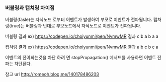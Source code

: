 ### 버블링과 캡쳐링 차이점 
 버블링(fasle)는 자식노드 로부터 이벤트가 발생하여 부모로 이벤트가 전파됩니다.
 캡쳐링(true)는 버블링과 반대로 부모노드에서 자식노드로 이벤트가 전파됩니다.

버블링 결과 
ex) https://codepen.io/choiyunmi/pen/NvmwMR
결과
c b a
 b a
  a

캡쳐링 결과 
ex) https://codepen.io/choiyunmi/pen/NvmwMR
결과
a b c
 b c
  a

이벤트의 전이되는것을 차단 하려 면   stopPropagation()  메서드를 사용하면 이벤트 전파는 차단된다.

참고 url http://romeoh.blog.me/140178486203
